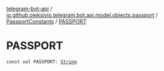 [telegram-bot-api](../../index.md) / [io.github.oleksivio.telegram.bot.api.model.objects.passport](../index.md) / [PassportConstants](index.md) / [PASSPORT](./-p-a-s-s-p-o-r-t.md)

# PASSPORT

`const val PASSPORT: `[`String`](https://kotlinlang.org/api/latest/jvm/stdlib/kotlin/-string/index.html)